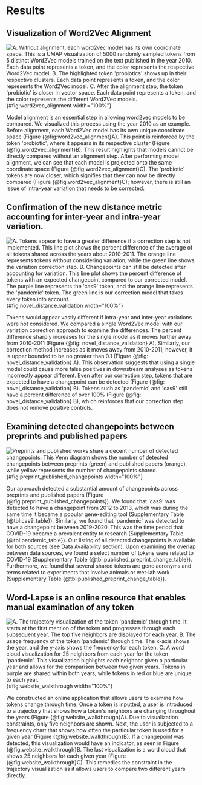 # Results

## Visualization of Word2Vec Alignment

![
A. Without alignment, each word2vec model has its own coordinate space.
This is a UMAP visualization of 5000 randomly sampled tokens from 5 distinct Word2Vec models trained on the text published in the year 2010.
Each data point represents a token, and the color represents the respective Word2Vec model.
B. The highlighted token 'probiotics' shows up in their respective clusters.
Each data point represents a token, and the color represents the Word2Vec model.
C. After the alignment step, the token 'probiotic' is closer in vector space.
Each data point represents a token, and the color represents the different Word2Vec models.
](https://raw.githubusercontent.com/danich1/biovectors/54d54854725adf8cec788e26c0411af35f105e8e/figure_generation/output/Figure_1.png){#fig:word2vec_alignment width="100%"}

Model alignment is an essential step in allowing word2vec models to be compared.
We visualized this process using the year 2010 as an example.
Before alignment, each Word2Vec model has its own unique coordinate space (Figure {@fig:word2vec_alignment}A).
This point is reinforced by the token 'probiotic', where it appears in its respective cluster (Figure {@fig:word2vec_alignment}B).
This result highlights that models cannot be directly compared without an alignment step.
After performing model alignment, we can see that each model is projected onto the same coordinate space (Figure {@fig:word2vec_alignment}C).
The 'probiotic' tokens are now closer, which signifies that they can now be directly compared (Figure {@fig:word2vec_alignment}C); however, there is still an issue of intra-year variation that needs to be corrected.

## Confirmation of the new distance metric accounting for inter-year and intra-year variation.

![
A. Tokens appear to have a greater difference if a correction step is not implemented.
This line plot shows the percent difference of the average of all tokens shared across the years about 2010-2011.
The orange line represents tokens without considering variation, while the green line shows the variation correction step.
B. Changepoints can still be detected after accounting for variation.
This line plot shows the percent difference of tokens with an expected changepoint compared to our corrected model.
The purple line represents the 'cas9' token, and the orange line represents the 'pandemic' token.
The green line is our correction model that takes every token into account.
](https://raw.githubusercontent.com/danich1/biovectors/54d54854725adf8cec788e26c0411af35f105e8e/figure_generation/output/Figure_2.png){#fig:novel_distance_validation width="100%"}

Tokens would appear vastly different if intra-year and inter-year variations were not considered.
We compared a single Word2Vec model with our variation correction approach to examine the differences.
The percent difference sharply increases for the single model as it moves further away from 2010-2011 (Figure {@fig: novel_distance_validation} A).
Similarly, our correction method increases as it moves away from 2010-2011; however, it is upper bounded to be no greater than 0.1 (Figure {@fig: novel_distance_validation} A).
This observation suggests that using a single model could cause more false positives in downstream analyses as tokens incorrectly appear different.
Even after our correction step, tokens that are expected to have a changepoint can be detected (Figure {@fig: novel_distance_validation} B). 
Tokens such as 'pandemic' and 'cas9' still have a percent difference of over 100% (Figure {@fig: novel_distance_validation} B), which reinforces that our correction step does not remove positive controls.

## Examining detected changepoints between preprints and published papers

![
Preprints and published works share a decent number of detected changepoints.
This Venn diagram shows the number of detected changepoints between preprints (green) and published papers (orange), while yellow represents the number of changepoints shared.
](https://raw.githubusercontent.com/danich1/biovectors/54d54854725adf8cec788e26c0411af35f105e8e/figure_generation/output/Figure_3.png){#fig:preprint_published_changepoints width="100%"}

Our approach detected a substantial amount of changepoints across preprints and published papers (Figure {@fig:preprint_published_changepoints}).
We found that 'cas9' was detected to have a changepoint from 2012 to 2013, which was during the same time it became a popular gene-editing tool (Supplementary Table {@tbl:cas9_table}).
Similarly, we found that 'pandemic' was detected to have a changepoint between 2019-2020.
This was the time period that COVID-19 became a prevalent entity to research (Supplementary Table {@tbl:pandemic_table}).
Our listing of all detected changepoints is available for both sources (see Data Availability section).
Upon examining the overlap between data sources, we found a select number of tokens were related to COVID-19 (Supplementary Table {@tbl:published_preprint_change_table}).
Furthermore, we found that several shared tokens are gene acronyms and terms related to experiments that involve animals or wet-lab work (Supplementary Table {@tbl:published_preprint_change_table}).

## Word-Lapse is an online resource that enables manual examination of any token 

![
A. The trajectory visualization of the token 'pandemic' through time.
It starts at the first mention of the token and progresses through each subsequent year.
The top five neighbors are displayed for each year. 
B. The usage frequency of the token 'pandemic' through time.
The x-axis shows the year, and the y-axis shows the frequency for each token.
C. A word cloud visualization for 25 neighbors from each year for the token 'pandemic'.
This visualization highlights each neighbor given a particular year and allows for the comparison between two given years.
Tokens in purple are shared within both years, while tokens in red or blue are unique to each year.
](images/Figure_4.png){#fig:website_walkthrough width="100%"}

We constructed an online application that allows users to examine how tokens change through time.
Once a token is inputted, a user is introduced to a trajectory that shows how a token's neighbors are changing throughout the years (Figure {@fig:website_walkthrough}A).
Due to visualization constraints, only five neighbors are shown.
Next, the user is subjected to a frequency chart that shows how often the particular token is used for a given year (Figure {@fig:website_walkthrough}B).
If a changepoint was detected, this visualization would have an indicator, as seen in Figure {@fig:website_walkthrough}B.
The last visualization is a word cloud that shows 25 neighbors for each given year (Figure {@fig:website_walkthrough}C).
This remedies the constraint in the trajectory visualization as it allows users to compare two different years directly.
